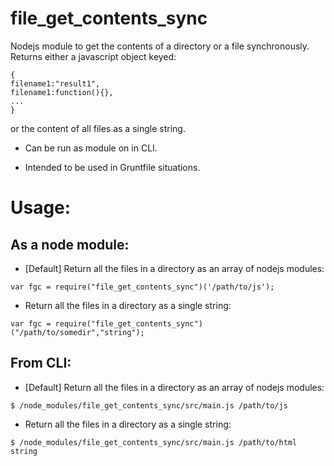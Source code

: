 file_get_contents_sync
======================

Nodejs module to get the contents of a directory or a file synchronously. 
Returns either a javascript object keyed: 

```
{
filename1:"result1",
filename1:function(){},
...
} 
```

or the content of all files as a single string. 

- Can be run as module on in CLI.

- Intended to be used in Gruntfile situations.


# Usage:

## As a node module:

- [Default] Return all the files in a directory as an array of nodejs modules:

```
var fgc = require("file_get_contents_sync")('/path/to/js');
```

- Return all the files in a directory as a single string:

```
var fgc = require("file_get_contents_sync")("/path/to/somedir","string");
```

## From CLI:


- [Default] Return all the files in a directory as an array of nodejs modules:

```
$ /node_modules/file_get_contents_sync/src/main.js /path/to/js
```

- Return all the files in a directory as a single string:

```
$ /node_modules/file_get_contents_sync/src/main.js /path/to/html string
```